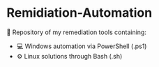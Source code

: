 # Remidiation-Automation

📁 Repository of my remediation tools containing:

- 💻 Windows automation via PowerShell (.ps1)
- ⚙️ Linux solutions through Bash (.sh)

